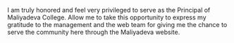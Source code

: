 I am truly honored and feel very privileged to serve as the Principal of Maliyadeva College. Allow me to take this opportunity to express my gratitude to the management and the web team for giving me the chance to serve the community here through the Maliyadeva website.